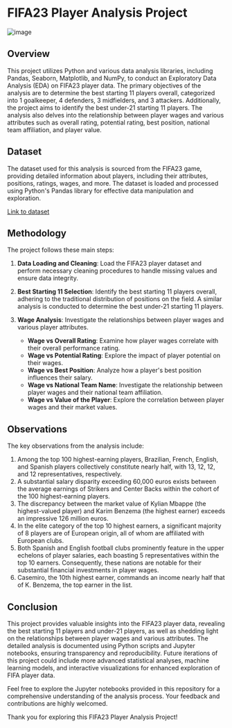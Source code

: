 # FIFA23 Player Analysis Project

![image](https://imageio.forbes.com/specials-images/imageserve/63424d27fec9cfc1c8de06ab/0x0.jpg?format=jpg&height=900&width=1600&fit=bounds)
## Overview

This project utilizes Python and various data analysis libraries, including Pandas, Seaborn, Matplotlib, and NumPy, to conduct an Exploratory Data Analysis (EDA) on FIFA23 player data. The primary objectives of the analysis are to determine the best starting 11 players overall, categorized into 1 goalkeeper, 4 defenders, 3 midfielders, and 3 attackers. Additionally, the project aims to identify the best under-21 starting 11 players. The analysis also delves into the relationship between player wages and various attributes such as overall rating, potential rating, best position, national team affiliation, and player value.

## Dataset

The dataset used for this analysis is sourced from the FIFA23 game, providing detailed information about players, including their attributes, positions, ratings, wages, and more. The dataset is loaded and processed using Python's Pandas library for effective data manipulation and exploration.

[Link to dataset](https://www.kaggle.com/datasets/sanjeetsinghnaik/fifa-23-players-dataset)

## Methodology

The project follows these main steps:

1. **Data Loading and Cleaning**: Load the FIFA23 player dataset and perform necessary cleaning procedures to handle missing values and ensure data integrity.

2. **Best Starting 11 Selection**: Identify the best starting 11 players overall, adhering to the traditional distribution of positions on the field. A similar analysis is conducted to determine the best under-21 starting 11 players.

3. **Wage Analysis**: Investigate the relationships between player wages and various player attributes.

    - **Wage vs Overall Rating**: Examine how player wages correlate with their overall performance rating.
    - **Wage vs Potential Rating**: Explore the impact of player potential on their wages.
    - **Wage vs Best Position**: Analyze how a player's best position influences their salary.
    - **Wage vs National Team Name**: Investigate the relationship between player wages and their national team affiliation.
    - **Wage vs Value of the Player**: Explore the correlation between player wages and their market values.

## Observations

The key observations from the analysis include:

1. Among the top 100 highest-earning players, Brazilian, French, English, and Spanish players collectively constitute nearly half, with 13, 12, 12, and 12 representatives, respectively.
2. A substantial salary disparity exceeding 60,000 euros exists between the average earnings of Strikers and Center Backs within the cohort of the 100 highest-earning players.
3. The discrepancy between the market value of Kylian Mbappe (the highest-valued player) and Karim Benzema (the highest earner) exceeds an impressive 126 million euros.
4. In the elite category of the top 10 highest earners, a significant majority of 8 players are of European origin, all of whom are affiliated with European clubs.
5. Both Spanish and English football clubs prominently feature in the upper echelons of player salaries, each boasting 5 representatives within the top 10 earners. Consequently, these nations are notable for their substantial financial investments in player wages.
6. Casemiro, the 10th highest earner, commands an income nearly half that of K. Benzema, the top earner in the list.

## Conclusion

This project provides valuable insights into the FIFA23 player data, revealing the best starting 11 players and under-21 players, as well as shedding light on the relationships between player wages and various attributes. The detailed analysis is documented using Python scripts and Jupyter notebooks, ensuring transparency and reproducibility. Future iterations of this project could include more advanced statistical analyses, machine learning models, and interactive visualizations for enhanced exploration of FIFA player data.

Feel free to explore the Jupyter notebooks provided in this repository for a comprehensive understanding of the analysis process. Your feedback and contributions are highly welcomed.

Thank you for exploring this FIFA23 Player Analysis Project!
